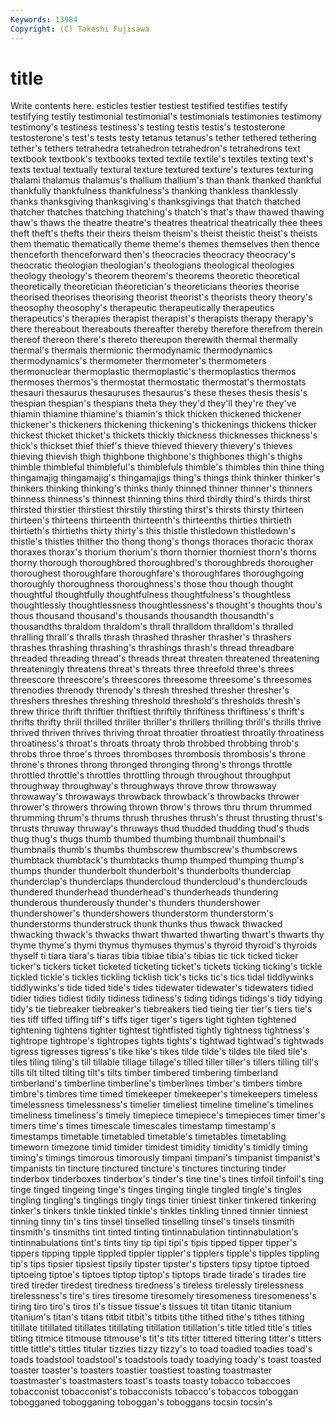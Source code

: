 ```yaml
---
Keywords: 13984 
Copyright: (C) Takeshi Fujisawa
---
```


# title

Write contents here.
esticles testier testiest testified testifies testify
testifying testily testimonial testimonial's testimonials testimonies testimony testimony's testiness testiness's
testing testis testis's testosterone testosterone's test's tests testy tetanus tetanus's
tether tethered tethering tether's tethers tetrahedra tetrahedron tetrahedron's tetrahedrons text
textbook textbook's textbooks texted textile textile's textiles texting text's texts
textual textually textural texture textured texture's textures texturing thalami thalamus
thalamus's thallium thallium's than thank thanked thankful thankfully thankfulness thankfulness's
thanking thankless thanklessly thanks thanksgiving thanksgiving's thanksgivings that thatch thatched
thatcher thatches thatching thatching's thatch's that's thaw thawed thawing thaw's
thaws the theatre theatre's theatres theatrical theatrically thee thees theft
theft's thefts their theirs theism theism's theist theistic theist's theists
them thematic thematically theme theme's themes themselves then thence thenceforth
thenceforward then's theocracies theocracy theocracy's theocratic theologian theologian's theologians theological
theologies theology theology's theorem theorem's theorems theoretic theoretical theoretically theoretician
theoretician's theoreticians theories theorise theorised theorises theorising theorist theorist's theorists
theory theory's theosophy theosophy's therapeutic therapeutically therapeutics therapeutics's therapies therapist
therapist's therapists therapy therapy's there thereabout thereabouts thereafter thereby therefore
therefrom therein thereof thereon there's thereto thereupon therewith thermal thermally
thermal's thermals thermionic thermodynamic thermodynamics thermodynamics's thermometer thermometer's thermometers thermonuclear
thermoplastic thermoplastic's thermoplastics thermos thermoses thermos's thermostat thermostatic thermostat's thermostats
thesauri thesaurus thesauruses thesaurus's these theses thesis thesis's thespian thespian's
thespians theta they they'd they'll they're they've thiamin thiamine thiamine's
thiamin's thick thicken thickened thickener thickener's thickeners thickening thickening's thickenings
thickens thicker thickest thicket thicket's thickets thickly thickness thicknesses thickness's
thick's thickset thief thief's thieve thieved thievery thievery's thieves thieving
thievish thigh thighbone thighbone's thighbones thigh's thighs thimble thimbleful thimbleful's
thimblefuls thimble's thimbles thin thine thing thingamajig thingamajig's thingamajigs thing's
things think thinker thinker's thinkers thinking thinking's thinks thinly thinned
thinner thinner's thinners thinness thinness's thinnest thinning thins third thirdly
third's thirds thirst thirsted thirstier thirstiest thirstily thirsting thirst's thirsts
thirsty thirteen thirteen's thirteens thirteenth thirteenth's thirteenths thirties thirtieth thirtieth's
thirtieths thirty thirty's this thistle thistledown thistledown's thistle's thistles thither
tho thong thong's thongs thoraces thoracic thorax thoraxes thorax's thorium
thorium's thorn thornier thorniest thorn's thorns thorny thorough thoroughbred thoroughbred's
thoroughbreds thorougher thoroughest thoroughfare thoroughfare's thoroughfares thoroughgoing thoroughly thoroughness thoroughness's
those thou though thought thoughtful thoughtfully thoughtfulness thoughtfulness's thoughtless thoughtlessly
thoughtlessness thoughtlessness's thought's thoughts thou's thous thousand thousand's thousands thousandth
thousandth's thousandths thraldom thraldom's thrall thralldom thralldom's thralled thralling thrall's
thralls thrash thrashed thrasher thrasher's thrashers thrashes thrashing thrashing's thrashings
thrash's thread threadbare threaded threading thread's threads threat threaten threatened
threatening threateningly threatens threat's threats three threefold three's threes threescore
threescore's threescores threesome threesome's threesomes threnodies threnody threnody's thresh threshed
thresher thresher's threshers threshes threshing threshold threshold's thresholds thresh's threw
thrice thrift thriftier thriftiest thriftily thriftiness thriftiness's thrift's thrifts thrifty
thrill thrilled thriller thriller's thrillers thrilling thrill's thrills thrive thrived
thriven thrives thriving throat throatier throatiest throatily throatiness throatiness's throat's
throats throaty throb throbbed throbbing throb's throbs throe throe's throes
thromboses thrombosis thrombosis's throne throne's thrones throng thronged thronging throng's
throngs throttle throttled throttle's throttles throttling through throughout throughput throughway
throughway's throughways throve throw throwaway throwaway's throwaways throwback throwback's throwbacks
thrower thrower's throwers throwing thrown throw's throws thru thrum thrummed
thrumming thrum's thrums thrush thrushes thrush's thrust thrusting thrust's thrusts
thruway thruway's thruways thud thudded thudding thud's thuds thug thug's
thugs thumb thumbed thumbing thumbnail thumbnail's thumbnails thumb's thumbs thumbscrew
thumbscrew's thumbscrews thumbtack thumbtack's thumbtacks thump thumped thumping thump's thumps
thunder thunderbolt thunderbolt's thunderbolts thunderclap thunderclap's thunderclaps thundercloud thundercloud's thunderclouds
thundered thunderhead thunderhead's thunderheads thundering thunderous thunderously thunder's thunders thundershower
thundershower's thundershowers thunderstorm thunderstorm's thunderstorms thunderstruck thunk thunks thus thwack
thwacked thwacking thwack's thwacks thwart thwarted thwarting thwart's thwarts thy
thyme thyme's thymi thymus thymuses thymus's thyroid thyroid's thyroids thyself
ti tiara tiara's tiaras tibia tibiae tibia's tibias tic tick
ticked ticker ticker's tickers ticket ticketed ticketing ticket's tickets ticking
ticking's tickle tickled tickle's tickles tickling ticklish tick's ticks tic's
tics tidal tiddlywinks tiddlywinks's tide tided tide's tides tidewater tidewater's
tidewaters tidied tidier tidies tidiest tidily tidiness tidiness's tiding tidings
tidings's tidy tidying tidy's tie tiebreaker tiebreaker's tiebreakers tied tieing
tier tier's tiers tie's ties tiff tiffed tiffing tiff's tiffs
tiger tiger's tigers tight tighten tightened tightening tightens tighter tightest
tightfisted tightly tightness tightness's tightrope tightrope's tightropes tights tights's tightwad
tightwad's tightwads tigress tigresses tigress's tike tike's tikes tilde tilde's
tildes tile tiled tile's tiles tiling tiling's till tillable tillage
tillage's tilled tiller tiller's tillers tilling till's tills tilt tilted
tilting tilt's tilts timber timbered timbering timberland timberland's timberline timberline's
timberlines timber's timbers timbre timbre's timbres time timed timekeeper timekeeper's
timekeepers timeless timelessness timelessness's timelier timeliest timeline timeline's timelines timeliness
timeliness's timely timepiece timepiece's timepieces timer timer's timers time's times
timescale timescales timestamp timestamp's timestamps timetable timetabled timetable's timetables timetabling
timeworn timezone timid timider timidest timidity timidity's timidly timing timing's
timings timorous timorously timpani timpani's timpanist timpanist's timpanists tin tincture
tinctured tincture's tinctures tincturing tinder tinderbox tinderboxes tinderbox's tinder's tine
tine's tines tinfoil tinfoil's ting tinge tinged tingeing tinge's tinges
tinging tingle tingled tingle's tingles tingling tingling's tinglings tingly tings
tinier tiniest tinker tinkered tinkering tinker's tinkers tinkle tinkled tinkle's
tinkles tinkling tinned tinnier tinniest tinning tinny tin's tins tinsel
tinselled tinselling tinsel's tinsels tinsmith tinsmith's tinsmiths tint tinted tinting
tintinnabulation tintinnabulation's tintinnabulations tint's tints tiny tip tipi tipi's tipis
tipped tipper tipper's tippers tipping tipple tippled tippler tippler's tipplers
tipple's tipples tippling tip's tips tipsier tipsiest tipsily tipster tipster's
tipsters tipsy tiptoe tiptoed tiptoeing tiptoe's tiptoes tiptop tiptop's tiptops
tirade tirade's tirades tire tired tireder tiredest tiredness tiredness's tireless
tirelessly tirelessness tirelessness's tire's tires tiresome tiresomely tiresomeness tiresomeness's tiring
tiro tiro's tiros ti's tissue tissue's tissues tit titan titanic
titanium titanium's titan's titans titbit titbit's titbits tithe tithed tithe's
tithes tithing titillate titillated titillates titillating titillation titillation's title titled
title's titles titling titmice titmouse titmouse's tit's tits titter tittered
tittering titter's titters tittle tittle's tittles titular tizzies tizzy tizzy's
to toad toadied toadies toad's toads toadstool toadstool's toadstools toady
toadying toady's toast toasted toaster toaster's toasters toastier toastiest toasting
toastmaster toastmaster's toastmasters toast's toasts toasty tobacco tobaccoes tobacconist tobacconist's
tobacconists tobacco's tobaccos toboggan tobogganed tobogganing toboggan's toboggans tocsin tocsin's
